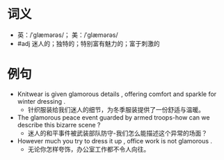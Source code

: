 # 词义
- 英：/ˈɡlæmərəs/； 美：/ˈɡlæmərəs/
- #adj 迷人的；独特的；特别富有魅力的；富于刺激的
# 例句
- Knitwear is given glamorous details , offering comfort and sparkle for winter dressing .
	- 针织服装给我们迷人的细节，为冬季服装提供了一份舒适与温暖。
- The glamorous peace event guarded by armed troops-how can we describe this bizarre scene ?
	- 迷人的和平事件被武装部队防守-我们怎么能描述这个异常的场面？
- However much you try to dress it up , office work is not glamorous .
	- 无论你怎样夸饰，办公室工作都不令人向往。
